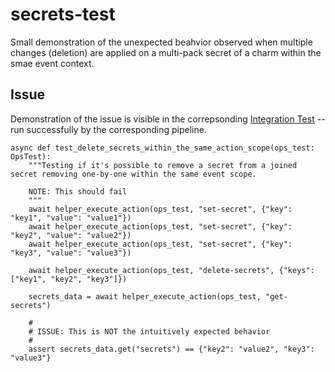 <!--
Avoid using this README file for information that is maintained or published elsewhere, e.g.:

* metadata.yaml > published on Charmhub
* documentation > published on (or linked to from) Charmhub
* detailed contribution guide > documentation or CONTRIBUTING.md

Use links instead.
-->

# secrets-test

Small demonstration of the unexpected beahvior observed when multiple changes (deletion) are applied on a multi-pack secret of a charm within the smae event context. 

## Issue

Demonstration of the issue is visible in the correpsonding [Integration Test](tests/integration/test_charm.py) -- run successfully by the corresponding pipeline.

```
async def test_delete_secrets_within_the_same_action_scope(ops_test: OpsTest):
    """Testing if it's possible to remove a secret from a joined secret removing one-by-one within the same event scope.

    NOTE: This should fail
    """
    await helper_execute_action(ops_test, "set-secret", {"key": "key1", "value": "value1"})
    await helper_execute_action(ops_test, "set-secret", {"key": "key2", "value": "value2"})
    await helper_execute_action(ops_test, "set-secret", {"key": "key3", "value": "value3"})

    await helper_execute_action(ops_test, "delete-secrets", {"keys": ["key1", "key2", "key3"]})

    secrets_data = await helper_execute_action(ops_test, "get-secrets")

    #   
    # ISSUE: This is NOT the intuitively expected behavior
    #   
    assert secrets_data.get("secrets") == {"key2": "value2", "key3": "value3"}
